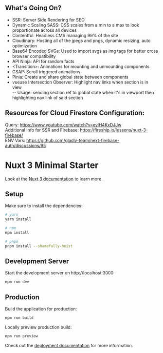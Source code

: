 ## What's Going On?

- SSR: Server Side Rendering for SEO
- Dynamic Scaling SASS: CSS scales from a min to a max to look proportionate across all devices
- Contentful: Headless CMS managing 99% of the site
- Cloudinary: Hosting all of the jpegs and pngs, dynamic resizing, auto optimization
- Base64 Encoded SVGs: Used to import svgs as img tags for better cross browser compatibility
- API Ninja: API for random facts
- \<Transition\>: Animations for mounting and unmounting components
- GSAP: Scroll triggered animations
- Pinia: Create and share global state between components
- vueuse Intersection Observer: Highlight nav links when section is in view \
  -- Usage: sending section ref to global state when it's in viewport then highlighting nav link of said section

## Resources for Cloud Firestore Configuration:

Query: https://www.youtube.com/watch?v=eylH4KxDJJw \
Additional Info for SSR and Firebase: https://fireship.io/lessons/nuxt-3-firebase/ \
ENV Vars: https://github.com/gladly-team/next-firebase-auth/discussions/95

# Nuxt 3 Minimal Starter

Look at the [Nuxt 3 documentation](https://nuxt.com/docs/getting-started/introduction) to learn more.

## Setup

Make sure to install the dependencies:

```bash
# yarn
yarn install

# npm
npm install

# pnpm
pnpm install --shamefully-hoist
```

## Development Server

Start the development server on http://localhost:3000

```bash
npm run dev
```

## Production

Build the application for production:

```bash
npm run build
```

Locally preview production build:

```bash
npm run preview
```

Check out the [deployment documentation](https://nuxt.com/docs/getting-started/deployment) for more information.
